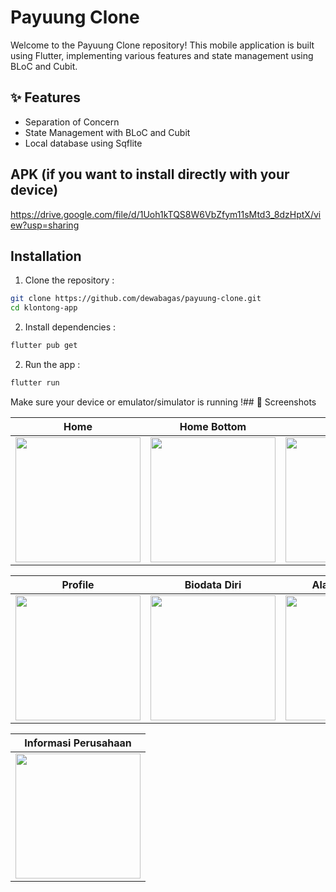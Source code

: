 
# Payuung Clone

Welcome to the Payuung Clone repository! This mobile application is built using Flutter, implementing various features and state management using BLoC and Cubit.


## ✨ Features

- Separation of Concern
- State Management with BLoC and Cubit
- Local database using Sqflite

## APK (if you want to install directly with your device)
https://drive.google.com/file/d/1Uoh1kTQS8W6VbZfym11sMtd3_8dzHptX/view?usp=sharing

## Installation

1. Clone the repository :

```bash
git clone https://github.com/dewabagas/payuung-clone.git
cd klontong-app
```
2. Install dependencies :
```bash 
flutter pub get 
```
2. Run the app : 
```bash 
flutter run 
```
Make sure your device or emulator/simulator is running !## 📸 Screenshots

| Home | Home Bottom | NavBar |
| ------------ | ------------ | ------------ |
| <img src="https://snipboard.io/BKDt42.jpg" width="200"/> | <img src="https://snipboard.io/IGoMfL.jpg" width="200"/> | <img src="https://snipboard.io/YzGPLh.jpg" width="200"/> |

| Profile | Biodata Diri | Alamat Pribadi |
| ------------ | ------------ | ------------ |
| <img src="https://snipboard.io/AQml8x.jpg" width="200"/> | <img src="https://snipboard.io/CBF8is.jpg" width="200"/> | <img src="https://snipboard.io/D9Oy8s.jpg" width="200"/> |

| Informasi Perusahaan |
| ------------ | 
| <img src="https://snipboard.io/Y1VMWz.jpg" width="200"/> |
